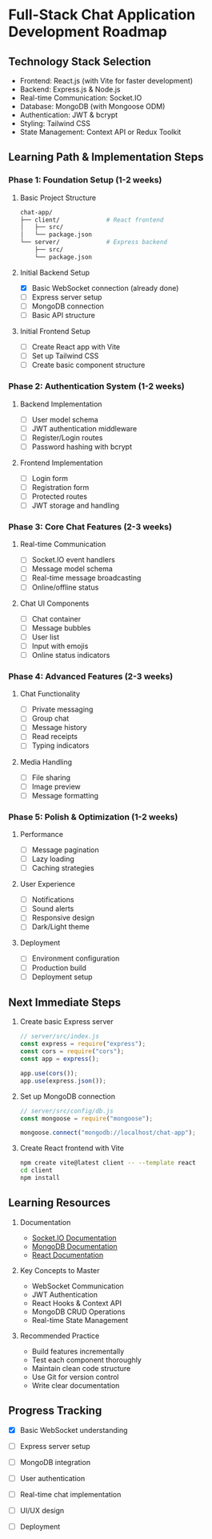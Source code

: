 # Full-Stack Chat Application Development Roadmap

## Technology Stack Selection

- Frontend: React.js (with Vite for faster development)
- Backend: Express.js & Node.js
- Real-time Communication: Socket.IO
- Database: MongoDB (with Mongoose ODM)
- Authentication: JWT & bcrypt
- Styling: Tailwind CSS
- State Management: Context API or Redux Toolkit

## Learning Path & Implementation Steps

### Phase 1: Foundation Setup (1-2 weeks)

1. Basic Project Structure

   ```bash
   chat-app/
   ├── client/             # React frontend
   │   ├── src/
   │   └── package.json
   └── server/             # Express backend
       ├── src/
       └── package.json
   ```

2. Initial Backend Setup

   - [x] Basic WebSocket connection (already done)
   - [ ] Express server setup
   - [ ] MongoDB connection
   - [ ] Basic API structure

3. Initial Frontend Setup
   - [ ] Create React app with Vite
   - [ ] Set up Tailwind CSS
   - [ ] Create basic component structure

### Phase 2: Authentication System (1-2 weeks)

1. Backend Implementation

   - [ ] User model schema
   - [ ] JWT authentication middleware
   - [ ] Register/Login routes
   - [ ] Password hashing with bcrypt

2. Frontend Implementation
   - [ ] Login form
   - [ ] Registration form
   - [ ] Protected routes
   - [ ] JWT storage and handling

### Phase 3: Core Chat Features (2-3 weeks)

1. Real-time Communication

   - [ ] Socket.IO event handlers
   - [ ] Message model schema
   - [ ] Real-time message broadcasting
   - [ ] Online/offline status

2. Chat UI Components
   - [ ] Chat container
   - [ ] Message bubbles
   - [ ] User list
   - [ ] Input with emojis
   - [ ] Online status indicators

### Phase 4: Advanced Features (2-3 weeks)

1. Chat Functionality

   - [ ] Private messaging
   - [ ] Group chat
   - [ ] Message history
   - [ ] Read receipts
   - [ ] Typing indicators

2. Media Handling
   - [ ] File sharing
   - [ ] Image preview
   - [ ] Message formatting

### Phase 5: Polish & Optimization (1-2 weeks)

1. Performance

   - [ ] Message pagination
   - [ ] Lazy loading
   - [ ] Caching strategies

2. User Experience

   - [ ] Notifications
   - [ ] Sound alerts
   - [ ] Responsive design
   - [ ] Dark/Light theme

3. Deployment
   - [ ] Environment configuration
   - [ ] Production build
   - [ ] Deployment setup

## Next Immediate Steps

1. Create basic Express server

   ```javascript
   // server/src/index.js
   const express = require("express");
   const cors = require("cors");
   const app = express();

   app.use(cors());
   app.use(express.json());
   ```

2. Set up MongoDB connection

   ```javascript
   // server/src/config/db.js
   const mongoose = require("mongoose");

   mongoose.connect("mongodb://localhost/chat-app");
   ```

3. Create React frontend with Vite
   ```bash
   npm create vite@latest client -- --template react
   cd client
   npm install
   ```

## Learning Resources

1. Documentation

   - [Socket.IO Documentation](https://socket.io/docs/v4/)
   - [MongoDB Documentation](https://docs.mongodb.com/)
   - [React Documentation](https://reactjs.org/docs)

2. Key Concepts to Master

   - WebSocket Communication
   - JWT Authentication
   - React Hooks & Context API
   - MongoDB CRUD Operations
   - Real-time State Management

3. Recommended Practice
   - Build features incrementally
   - Test each component thoroughly
   - Maintain clean code structure
   - Use Git for version control
   - Write clear documentation

## Progress Tracking

- [x] Basic WebSocket understanding
- [ ] Express server setup
- [ ] MongoDB integration
- [ ] User authentication
- [ ] Real-time chat implementation
- [ ] UI/UX design
- [ ] Deployment


